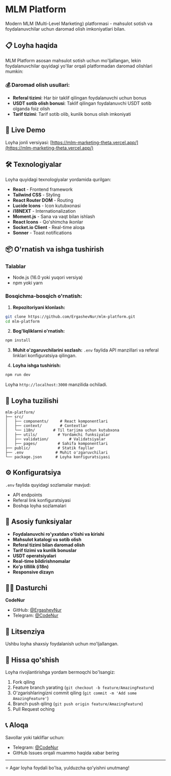 # MLM Platform

Modern MLM (Multi-Level Marketing) platformasi - mahsulot sotish va foydalanuvchilar uchun daromad olish imkoniyatlari bilan.

## 📋 Loyha haqida

MLM Platform asosan mahsulot sotish uchun mo'ljallangan, lekin foydalanuvchilar quyidagi yo'llar orqali platformadan daromad olishlari mumkin:

### 💰 Daromad olish usullari:

- **Referal tizimi**: Har bir taklif qilingan foydalanuvchi uchun bonus
- **USDT sotib olish bonusi**: Taklif qilingan foydalanuvchi USDT sotib olganda foiz olish
- **Tarif tizimi**: Tarif sotib olib, kunlik bonus olish imkoniyati

## 🚀 Live Demo

Loyha jonli versiyasi: [https://mlm-marketing-theta.vercel.app/](https://mlm-marketing-theta.vercel.app/)

## 🛠 Texnologiyalar

Loyha quyidagi texnologiyalar yordamida qurilgan:

- **React** - Frontend framework
- **Tailwind CSS** - Styling
- **React Router DOM** - Routing
- **Lucide Icons** - Icon kutubxonasi
- **i18NEXT** - Internationalization
- **Moment.js** - Sana va vaqt bilan ishlash
- **React Icons** - Qo'shimcha ikonlar
- **Socket.io Client** - Real-time aloqa
- **Sonner** - Toast notifications

## 📦 O'rnatish va ishga tushirish

### Talablar

- Node.js (16.0 yoki yuqori versiya)
- npm yoki yarn

### Bosqichma-bosqich o'rnatish:

1. **Repozitoriyani klonlash:**

```bash
git clone https://github.com/ErgashevNur/mlm-platform.git
cd mlm-platform
```

2. **Bog'liqliklarni o'rnatish:**

```bash
npm install
```

3. **Muhit o'zgaruvchilarini sozlash:**
   `.env` faylida API manzillari va referal linklari konfiguratsiya qilingan.

4. **Loyha ishga tushirish:**

```bash
npm run dev
```

Loyha `http://localhost:3000` manzilida ochiladi.

## 📁 Loyha tuzilishi

```
mlm-platform/
├── src/
│   ├── components/     # React komponentlari
│   ├── context/        # Contextlar
│   └── i18n/        # Til tarjima uchun kutubxona
│   ├── utils/         # Yordamchi funksiyalar
│   ├── validation/         # Validatsiyalar
│   ├── pages/         # Sahifa komponentlari
├── public/            # Statik fayllar
├── .env              # Muhit o'zgaruvchilari
└── package.json      # Loyha konfiguratsiyasi
```

## ⚙️ Konfiguratsiya

`.env` faylida quyidagi sozlamalar mavjud:

- API endpoints
- Referal link konfiguratsiyasi
- Boshqa loyha sozlamalari

## 🌟 Asosiy funksiyalar

- **Foydalanuvchi ro'yxatdan o'tishi va kirishi**
- **Mahsulot katalogi va sotib olish**
- **Referal tizimi bilan daromad olish**
- **Tarif tizimi va kunlik bonuslar**
- **USDT operatsiyalari**
- **Real-time bildirishnomalar**
- **Ko'p tillilik (i18n)**
- **Responsive dizayn**

## 👨‍💻 Dasturchi

**CodeNur**

- GitHub: [@ErgashevNur](https://github.com/ErgashevNur)
- Telegram: [@CodeNur](https://t.me/CodeNur)

## 📄 Litsenziya

Ushbu loyha shaxsiy foydalanish uchun mo'ljallangan.

## 🤝 Hissa qo'shish

Loyha rivojlantirishga yordam bermoqchi bo'lsangiz:

1. Fork qiling
2. Feature branch yarating (`git checkout -b feature/AmazingFeature`)
3. O'zgarishlaringizni commit qiling (`git commit -m 'Add some AmazingFeature'`)
4. Branch push qiling (`git push origin feature/AmazingFeature`)
5. Pull Request oching

## 📞 Aloqa

Savollar yoki takliflar uchun:

- Telegram: [@CodeNur](https://t.me/CodeNur)
- GitHub Issues orqali muammo haqida xabar bering

---

⭐ Agar loyha foydali bo'lsa, yulduzcha qo'yishni unutmang!
